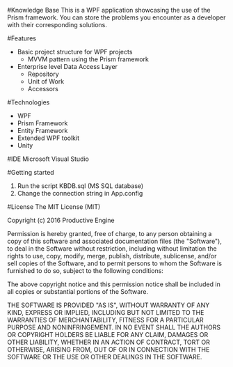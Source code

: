#Knowledge Base
This is a WPF application showcasing the use of the Prism framework.
You can store the problems you encounter as a developer with their corresponding solutions.

#Features
* Basic project structure for WPF projects
  - MVVM pattern using the Prism framework
* Enterprise level Data Access Layer
  - Repository
  - Unit of Work
  - Accessors

#Technologies
* WPF
* Prism Framework
* Entity Framework
* Extended WPF toolkit
* Unity

#IDE
Microsoft Visual Studio

#Getting started
1. Run the script KBDB.sql (MS SQL database)
2. Change the connection string in App.config

#License
The MIT License (MIT)

Copyright (c) 2016 Productive Engine

Permission is hereby granted, free of charge, to any person obtaining a copy of this software and associated documentation files (the "Software"), to deal in the Software without restriction, including without limitation the rights to use, copy, modify, merge, publish, distribute, sublicense, and/or sell copies of the Software, and to permit persons to whom the Software is furnished to do so, subject to the following conditions:

The above copyright notice and this permission notice shall be included in all copies or substantial portions of the Software.

THE SOFTWARE IS PROVIDED "AS IS", WITHOUT WARRANTY OF ANY KIND, EXPRESS OR IMPLIED, 
INCLUDING BUT NOT LIMITED TO THE WARRANTIES OF MERCHANTABILITY, 
FITNESS FOR A PARTICULAR PURPOSE AND NONINFRINGEMENT. IN NO EVENT SHALL THE AUTHORS OR COPYRIGHT HOLDERS BE LIABLE FOR ANY CLAIM, 
DAMAGES OR OTHER LIABILITY, WHETHER IN AN ACTION OF CONTRACT, TORT OR OTHERWISE, ARISING FROM, OUT OF OR IN
CONNECTION WITH THE SOFTWARE OR THE USE OR OTHER DEALINGS IN THE SOFTWARE.
